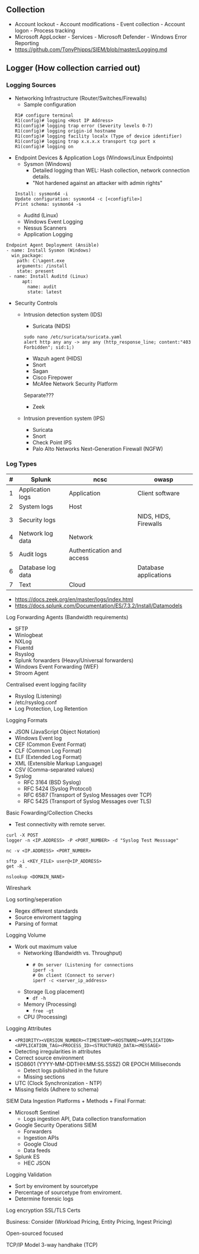## Collection
- Account lockout - Account modifications - Event collection - Account logon - Process tracking
- Microsoft AppLocker - Services - Microsoft Defender - Windows Error Reporting
- https://github.com/TonyPhipps/SIEM/blob/master/Logging.md

## Logger (How collection carried out)

### Logging Sources

- Networking Infrastructure (Router/Switches/Firewalls)
  - Sample configuration
  ```
  R1# configure terminal
  R1(config)# logging <Host IP Address>
  R1(config)# logging trap error (Severity levels 0-7)
  R1(config)# logging origin-id hostname
  R1(config)# logging facility localx (Type of device identifier)
  R1(config)# logging trap x.x.x.x transport tcp port x
  R1(config)# logging on
  ```
- Endpoint Devices & Application Logs (Windows/Linux Endpoints)
  - Sysmon (Windows)
    - Detailed logging than WEL: Hash collection, network connection details.
    - "Not hardened against an attacker with admin rights"
  ```
  Install: sysmon64 -i
  Update configuration: sysmon64 -c [<configfile>]
  Print schema: sysmon64 -s
  ```
  - Auditd (Linux)
  - Windows Event Logging
  - Nessus Scanners
  - Application Logging

```
Endpoint Agent Deployment (Ansible)
- name: Install Sysmon (Windows)
  win_package:
    path: C:\agent.exe
    arguments: /install
    state: present
 - name: Install Auditd (Linux)
      apt:
        name: audit
        state: latest
```

- Security Controls
  - Intrusion detection system (IDS)
    - Suricata (NIDS)
    ```
    sudo nano /etc/suricata/suricata.yaml
    alert http any any -> any any (http_response_line; content:"403 Forbidden"; sid:1;)
    ```
    - Wazuh agent (HIDS)
    - Snort
    - Sagan
    - Cisco Firepower
    - McAfee Network Security Platform

    Separate???
    - Zeek
      
  - Intrusion prevention system (IPS)
    - Suricata
    - Snort
    - Check Point IPS
    - Palo Alto Networks Next-Generation Firewall (NGFW)

### Log Types

| # | Splunk | ncsc | owasp |
| - | ----------- | ----------- | ----------- |
| 1 | Application logs  | Application | Client software |
| 2 | System logs       | Host | |
| 3 | Security logs     | | NIDS, HIDS, Firewalls |
| 4 | Network log data  | Network | |
| 5 | Audit logs        | Authentication and access | |
| 6 | Database log data | | Database applications |
| 7 | Text              | Cloud  | |

- https://docs.zeek.org/en/master/logs/index.html
- https://docs.splunk.com/Documentation/ES/7.3.2/Install/Datamodels

Log Forwarding Agents (Bandwidth requirements)
- SFTP
- Winlogbeat
- NXLog
- Fluentd 
- Rsyslog
- Splunk forwarders (Heavy/Universal forwarders)
- Windows Event Forwarding (WEF)
- Stroom Agent

Centralised event logging facility
- Rsyslog (Listening)
- /etc/rsyslog.conf
- Log Protection, Log Retention

Logging Formats
- JSON (JavaScript Object Notation)
- Windows Event log
- CEF (Common Event Format)
- CLF (Common Log Format)
- ELF (Extended Log Format)
- XML (Extensible Markup Language)
- CSV (Comma-separated values)
- Syslog
  - RFC 3164 (BSD Syslog)
  - RFC 5424 (Syslog Protocol)
  - RFC 6587 (Transport of Syslog Messages over TCP)
  - RFC 5425 (Transport of Syslog Messages over TLS)

Basic Fowarding/Collection Checks
- Test connectivity with remote server.
```
curl -X POST
logger -n <IP.ADDRESS> -P <PORT_NUMBER> -d "Syslog Test Messsage"
```

```
nc -v <IP.ADDRESS> <PORT_NUMBER>
```

```
sftp -i <KEY_FILE> user@<IP_ADDRESS>
get -R .
```

```
nslookup <DOMAIN_NANE>
```

Wireshark

Log sorting/seperation
- Regex different standards
- Source enviroment tagging
- Parsing of format

Logging Volume
- Work out maximum value 
  - Networking (Bandwidth vs. Throughput)
    - ```
      # On server (Listening for connections
      iperf -s
      # On client (Connect to server)
      iperf -c <server_ip_address>
      ``` 
  - Storage (Log placement)
    - `df -h`
  - Memory (Processing)
    - `free -gt`
  - CPU (Processing)

Logging Attributes
- `<PRIORITY><VERSION_NUMBER><TIMESTAMP><HOSTNAME><APPLICATION><APPLICATION_TAG><PROCESS_ID><STRUCTURED_DATA><MESSAGE>`
- Detecting irregularities in attributes
- Correct source environment
- ISO8601 (YYYY-MM-DDTHH:MM:SS.SSSZ) OR EPOCH Milliseconds
  - Detect logs published in the future
  - Missing sections
- UTC (Clock Synchronization - NTP)
- Missing fields (Adhere to schema)

SIEM Data Ingestion
Platforms + Methods + Final Format:
- Microsoft Sentinel
  - Logs ingestion API, Data collection transformation
- Google Security Operations SIEM
  - Forwarders
  - Ingestion APIs
  - Google Cloud
  - Data feeds
- Splunk ES
  - HEC JSON

Logging Validation
- Sort by enviroment by sourcetype
- Percentage of sourcetype from enviroment.
- Determine forensic logs

Log encryption
SSL/TLS
Certs

Business:
Consider (Workload Pricing, Entity Pricing, Ingest Pricing)

Open-sourced focused

TCP/IP Model
3-way handhake (TCP)
